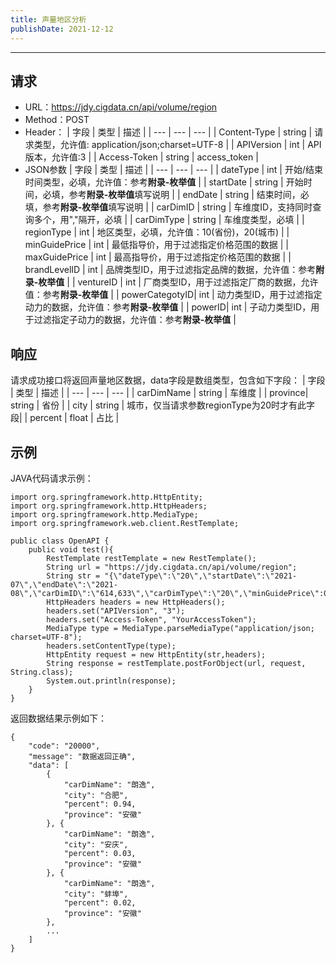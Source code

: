 ```yaml
---
title: 声量地区分析
publishDate: 2021-12-12
---
```


---

## 请求
- URL：https://jdy.cigdata.cn/api/volume/region
- Method：POST
- Header：
    |  字段   |  类型   |  描述  |
    | --- | --- | --- |
    |  Content-Type   |  string   | 请求类型，允许值: application/json;charset=UTF-8 |
    |  APIVersion   |  int  | API版本，允许值:3 |
    |  Access-Token  |  string  | access_token |
- JSON参数
    | 字段  |  类型  |  描述  |
    | --- | --- | --- |
    |  dateType  |  int |   开始/结束时间类型，必填，允许值：参考**附录-枚举值**  |
    |  startDate |  string  |   开始时间，必填，参考**附录-枚举值**填写说明 |
    |  endDate  |  string  |   结束时间，必填，参考**附录-枚举值**填写说明 |
    |  carDimID | string | 车维度ID，支持同时查询多个，用","隔开，必填 |
    |  carDimType | string | 车维度类型，必填 |
    |  regionType | int | 地区类型，必填，允许值：10(省份)，20(城市) |
    |  minGuidePrice | int | 最低指导价，用于过滤指定价格范围的数据 |
    |  maxGuidePrice | int | 最高指导价，用于过滤指定价格范围的数据 |
    |  brandLevelID | int | 品牌类型ID，用于过滤指定品牌的数据，允许值：参考**附录-枚举值**   |
    |  ventureID | int | 厂商类型ID，用于过滤指定厂商的数据，允许值：参考**附录-枚举值**   |
    |  powerCategotyID| int | 动力类型ID，用于过滤指定动力的数据，允许值：参考**附录-枚举值**   |
    |  powerID| int | 子动力类型ID，用于过滤指定子动力的数据，允许值：参考**附录-枚举值**   |

## 响应
请求成功接口将返回声量地区数据，data字段是数组类型，包含如下字段：
| 字段 | 类型 | 描述 |
| --- | --- | --- | 
| carDimName |  string  |  车维度 |
| province| string  | 省份 |
| city | string | 城市，仅当请求参数regionType为20时才有此字段|
| percent | float | 占比 |

## 示例
JAVA代码请求示例：
```
import org.springframework.http.HttpEntity;
import org.springframework.http.HttpHeaders;
import org.springframework.http.MediaType;
import org.springframework.web.client.RestTemplate;
 
public class OpenAPI {
    public void test(){
        RestTemplate restTemplate = new RestTemplate();
        String url = "https://jdy.cigdata.cn/api/volume/region";
        String str = "{\"dateType\":\"20\",\"startDate\":\"2021-07\",\"endDate\":\"2021-08\",\"carDimID\":\"614,633\",\"carDimType\":\"20\",\"minGuidePrice\":0,\"maxGuidePrice\":10000,\"regionType\":20}";
        HttpHeaders headers = new HttpHeaders();
        headers.set("APIVersion", "3");
        headers.set("Access-Token", "YourAccessToken");
        MediaType type = MediaType.parseMediaType("application/json; charset=UTF-8");
        headers.setContentType(type);
        HttpEntity request = new HttpEntity(str,headers);
        String response = restTemplate.postForObject(url, request, String.class);
        System.out.println(response);
    }
}
```

返回数据结果示例如下：
```
{
	"code": "20000",
	"message": "数据返回正确",
	"data": [
        {
			"carDimName": "朗逸",
			"city": "合肥",
			"percent": 0.94,
			"province": "安徽"
		}, {
			"carDimName": "朗逸",
			"city": "安庆",
			"percent": 0.03,
			"province": "安徽"
		}, {
			"carDimName": "朗逸",
			"city": "蚌埠",
			"percent": 0.02,
			"province": "安徽"
		},
		...
	]
}
```